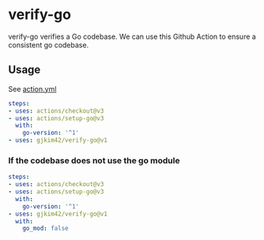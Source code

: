 # verify-go

verify-go verifies a Go codebase. We can use this Github Action to ensure
a consistent go codebase.

## Usage

See [action.yml](https://github.com/gjkim42/verify-go/blob/main/action.yml)

```yaml
steps:
- uses: actions/checkout@v3
- uses: actions/setup-go@v3
  with:
    go-version: '^1'
- uses: gjkim42/verify-go@v1
```

### If the codebase does not use the go module
```yaml
steps:
- uses: actions/checkout@v3
- uses: actions/setup-go@v3
  with:
    go-version: '^1'
- uses: gjkim42/verify-go@v1
  with:
    go_mod: false
```
